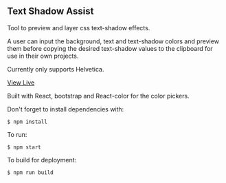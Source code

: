 ## Text Shadow Assist

Tool to preview and layer css text-shadow effects.

A user can input the background, text and text-shadow colors and preview them before copying the desired text-shadow values to the clipboard for use in their own projects.

Currently only supports Helvetica.

[View Live](https://nseyf.github.io/text-shadow-assist)

Built with React, bootstrap and React-color for the color pickers.

Don't forget to install dependencies with:

 `$ npm install`

To run:

`$ npm start`

To build for deployment:

`$ npm run build`

